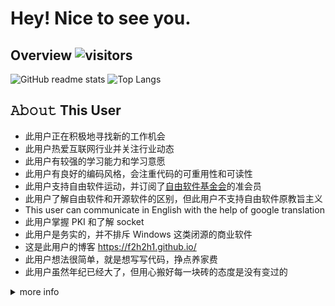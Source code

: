 Hey! Nice to see you.
========

## Overview ![visitors](https://visitor-badge.glitch.me/badge?page_id=f2h2h1.f2h2h1)
<!-- ![GitHub User's stars](https://img.shields.io/github/stars/f2h2h1?label=github&style=social) -->

![GitHub readme stats](https://github-readme-stats.vercel.app/api?username=f2h2h1&theme=dark)
![Top Langs](https://github-readme-stats.vercel.app/api/top-langs/?username=f2h2h1&theme=dark)

## 𝙰𝚋𝚘𝚞𝚝 This User
- 此用户正在积极地寻找新的工作机会
- 此用户热爱互联网行业并关注行业动态
- 此用户有较强的学习能力和学习意愿
- 此用户有良好的编码风格，会注重代码的可重用性和可读性
- 此用户支持自由软件运动，并订阅了[自由软件基金会](https://www.fsf.org/)的准会员
- 此用户了解自由软件和开源软件的区别，但此用户不支持自由软件原教旨主义
- This user can communicate in English with the help of google translation
- 此用户掌握 PKI 和了解 socket
- 此用户是务实的，并不排斥 Windows 这类闭源的商业软件
- 这是此用户的博客 https://f2h2h1.github.io/
- 此用户想法很简单，就是想写写代码，挣点养家费
- 此用户虽然年纪已经大了，但用心搬好每一块砖的态度是没有变过的

<details>
<summary>more info</summary>

## Skills
- 掌握PHP，掌握Composer，掌握Yii2，ThinkPHP，larveral，CI等常用框架，了解psr规范
- 掌握SQL，掌握MySQL，熟悉数据库设计原则，了解MongoDB，了解mancache，redis等缓存的使用
- 掌握JavaScript、jQuery、Chrome开发者工具，了解css3和less，了解vue，react，熟悉前后端分离机制，了解基本的浏览器渲染及网络传输过程
- 掌握git，了解githook，了解svn，会部署远程git仓库，会使用Swagger，apiDoc等工具
- 了解xdebug、postman、seleniun，playwright，PHPUnit，codeception等测试工具，会部署xdebug远程调试和多服务器调试
- 了解HTTP、WebSocket、TCP等网络协议，了解 socket 接口
- 了解常见的Web安全问题及防范方法，了解 lts 协议，了解rsa，des等加密算法
- 了解Linux服务器的配置和管理，能独立搭建LNMP/LAMP环境，会使用宝塔面板，会写shell运维脚本，会编译安装php，apahce等常用软件
- 了解nginx和apache，会配置https，url重写，反向代理，负载均衡，虚拟站点
- 掌握docker容器，了解k8s，有服务器集群的构建和管理经验，了解Jenkins，有CI/CD的经验，会使用cron，supervisor，curl，psalm，php-cs-fixer等工具
- 掌握C语言，有linux编程经验，会makefile脚本，了解JAVA，C#等后端语言
- 熟悉Python，了解爬虫原理，掌握正则表达式，了解xpath
- 有处理高并发经验，了解常见的网站优化方法，了解常见的seo技巧
- 有开放平台接口对接经验，有微信公众号开发经验，有微信小程序后台开发经验
- 有 cms 开发经验，有 wordpress 插件开发经验，有 magento2 模块开发经验
- 有对接 支付宝，微信支付，paypal，firstdata，AsiaPay 接口的经验

## Development tools
- VSCode
- Firefox/Edge
- Git
- DBeaver Community
- phpRedisAdmin
- docker

<details>
<summary>contact</summary>

- this user's public key is here
    ```
    -----BEGIN PGP PUBLIC KEY BLOCK-----

    mQGNBGDz8bwBDADHa8q/B2oUK0nUuKIDE81Kw15L59/4GFCSJjfsAis3ywkawi7X
    6NB6glzSRLsnoYx92mG7s4R9koWTBP7mDB6nYCDzId5jp3b/BrthiyyEhCECJyDR
    hyCbV+nW6tVpsavhSh7XPfTXraNKav9GEk/LFabfO+sYP86R7gOGoiK3RVbhbtME
    9uzzW5VRCgp6rLrB5BxbhkcP5e4e4dvrL5nBzhJO6J670b+005vlR/97qUxsXwnK
    BolW8isAjePReKyvkt9oDo78r86/+CQgM1S53fPoUbA7kPg2v3+1dPbi7GVm2ziw
    /JxYIFxidVaVexfTo9KmKjbj3L9B3q67Fs6HcGqyrhNMGRgY4B/OfPP3GaELyqU1
    YFNGmXWDlYRhV4mxxItSs6blSvBFlN5pReqqP3ec/FtqDTd1oDgIm1DsAacxhfKp
    D1ZC9ZndX7GFxd92/FJkO/5I37KkDPCzlUfOgYBv8slBGk+XLGKFGv8JqbG5j3Y3
    EoL2sWuJ3AVaPhEAEQEAAbQhYTIxMzEyMjEzMCA8bVA2aUIxaEJAb3V0bG9vay5j
    b20+iQHUBBMBCAA+FiEEnQgPleyyXWeeJ2tbMQrzLmRUw00FAmDz8bwCGwMFCQPC
    ZwAFCwkIBwIGFQoJCAsCBBYCAwECHgECF4AACgkQMQrzLmRUw02S5gv/UsSaPpal
    XOytJ3uREtY3vAUW1AfQZztdRqmtsIcZ3wdZjXmoSi/6v17jMZv2fRdxBv/yYdhH
    XDPUmN7Uuxe5bkYqYfapQ0EIBBXS9zrT1ehT4t1r6YBFCQuOY1Xsb2nkBFZOdk72
    S71SLOXyBV3CIAZGSqH2sWP2fRMxwbGS6OaUUO2J+5IILz+WJVE05sbVq22PpZ2P
    V8tknq7ZLrXV7FTRp/o4OS1vzjO1GIVMub16/tKiPj2RpWR2MVQFO6lGr60haoWh
    wtb35She3iwtPIruiXMTYsQ+XXNO9ovogXPq9hgwYWJVp0e7mj4oZ/i9QUTJxHMZ
    uflT6FjQjFAps9wzabFtLj49d3I9SUNfejRdHl4mrpImPVC3FQ13aJGBDY/i91Xf
    sJfF6AjKf1o534ZhIbL+VARF4sP6vmrikG0I+05q3DjLA/SV4tSdpjUb6B+XTihK
    zWqVcnKDzV15f1udfzRqujZhWjBwQzznD6gjq6U0L7vnfvO/EU+CPUAxuQGNBGDz
    8bwBDADOP6MMlv+cy8L/OrT9hSD3npWasJxJJp9Ig4mEYUIwG1Xykjmnqvs/NE/+
    6SK60pPDAK0xCVa1M3IjOKryJfY5vDDFSz+aRKfTh0vweWFJNeSBjthiL7GjSh2l
    I+f4PgryHV6w2mJIT3yuGhpgCBKZkIw8SRJD4dgOHq1e1+plWCo9XQPAhlOvB5L4
    bShsgBA5m4YB1roFMsWAmqJbjy134etgXVReCWaK0yc7TPrZGlgaBTU5C3KBVWF8
    P4xP5kiG/UExwBvp/acniwKWs9MV8LPVva6YgLeOnU9lJdqmhdnHi1oWlDgiKufJ
    HZt4cD9TAaVnT74QiA5FgDKO1dSZMcrF2PWGbiB69JHNaQjOF9egnlDSNipdCoY6
    0VKMKRJWyIaSxdU40xut1iLntdkYyPF38lwevAfkgymeGuIk+YP0EqD8U2fBbB59
    RWp/wY6FdD8mK4avExh1oVB6+Vi6D18Q2Wefwt0xDf7rey/neQncBXgiE34X9kGy
    uepCGVcAEQEAAYkBvAQYAQgAJhYhBJ0ID5Xssl1nnidrWzEK8y5kVMNNBQJg8/G8
    AhsMBQkDwmcAAAoJEDEK8y5kVMNN0QwL/jFySfLWavUIQqLsssl88eGiMMISrWJK
    UfDhRAlECWqmTIqaBz1dpSjUk7Udks7Ju3nmxrUyYqRR4Z+ACPQpzBQviwPXx5nR
    kdQKh83OkRIrfmA9S6NmKzAdg/rGUy13XmFjeyhsgYT1KxZIHBGZbiBtYTwIdnA4
    kvs6Ven1BwzAe+EwhsoUG3jyKAn5lpD8x2Vx/Wu1sZWvlB2rFUS5O7YDMxVjunbb
    Y+U9lWzvsHrLYFbyEnYje+dle0sSAwqx9cK7Ql82wTk4fVubfll/xRhxJz8IEZxX
    qhBBIcHEOR1yWxLSljcD2TMMewdsTBKZGI/A3SI+QyMrD6bi+RKJawY787FD8TbI
    sv40zvzAZSR2H7tbwImZ5p1cW5T59xudTUdT7C3KCrxsBB1jcf0ayNoT0oMlbj6i
    hTiu5B0t42HlS46LSADJB9k/NDY9puD8oV7d8Gm2bnUyCY6A/qR9A5cgDUhuQsRr
    eDjj5Ff4OvLE4INgUV2H9VbpaNpBbi+K8g==
    =0Rfn
    -----END PGP PUBLIC KEY BLOCK-----
    ```

- use this email to contact this user
    ```
    echo "bVA2aUIxaEJAb3V0bG9vay5jb20K" | base64 -d
    ```

</details>

<!--
<details>
<summary> </summary>
- <span style="filter: invert(1) opacity(30%);">此用户是乐观的，并认为人类的未来是美好的，尽管当前社会存在各种问题（悬殊的贫富差距，COVID-19，宗教冲突，...）    
此用户相信共产主义会实现    
此用户是唯物主义者    
此用户希望能为社会的发展贡献一点微小的力量
</span>
</details>
-->

<!--
Communism have to become true
Communism will become true
-->

